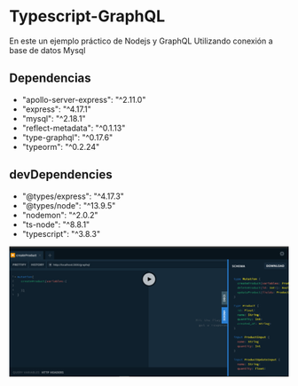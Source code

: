 # Typescript-GraphQL

En este un ejemplo práctico de Nodejs y GraphQL Utilizando conexión a base de datos Mysql

## Dependencias

- "apollo-server-express": "^2.11.0"
- "express": "^4.17.1"
- "mysql": "^2.18.1"
- "reflect-metadata": "^0.1.13"
- "type-graphql": "^0.17.6"
- "typeorm": "^0.2.24"

## devDependencies

- "@types/express": "^4.17.3"
- "@types/node": "^13.9.5"
- "nodemon": "^2.0.2"
- "ts-node": "^8.8.1"
- "typescript": "^3.8.3"

![Typescript & GraphQL | TypeORM, Type-GraphQL y ApolloServer](https://github.com/JuanKno/Typescript-GraphQL/blob/master/src/img/GraphQl.png)
